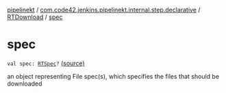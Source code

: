 [pipelinekt](../../index.md) / [com.code42.jenkins.pipelinekt.internal.step.declarative](../index.md) / [RTDownload](index.md) / [spec](./spec.md)

# spec

`val spec: `[`RTSpec`](../../com.code42.jenkins.pipelinekt.core.artifactory/-r-t-spec/index.md)`?` [(source)](https://github.com/code42/pipelinekt/tree/master/internal/src/main/kotlin/com/code42/jenkins/pipelinekt/internal/step/declarative/RTDownload.kt#L26)

an object representing File spec(s), which specifies the files that should be downloaded


